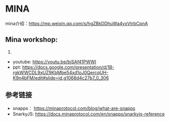 # MINA
mina介绍：https://mp.weixin.qq.com/s/hgZBkDDhuWa4yxVtrbCpnA


## Mina workshop:
1. 
  - youtube: https://youtu.be/bjSAf41PWWI
  - ppt: https://docs.google.com/presentation/d/1B-rgkWWCDL9xUZ9KbMbe54xd1oJ0QercqUH-K9n4bFM/edit#slide=id.g1068d4c27b7_0_306 



## 参考链接

 - snapps： https://minaprotocol.com/blog/what-are-snapps
 - SnarkyJS: https://docs.minaprotocol.com/en/snapps/snarkyjs-reference